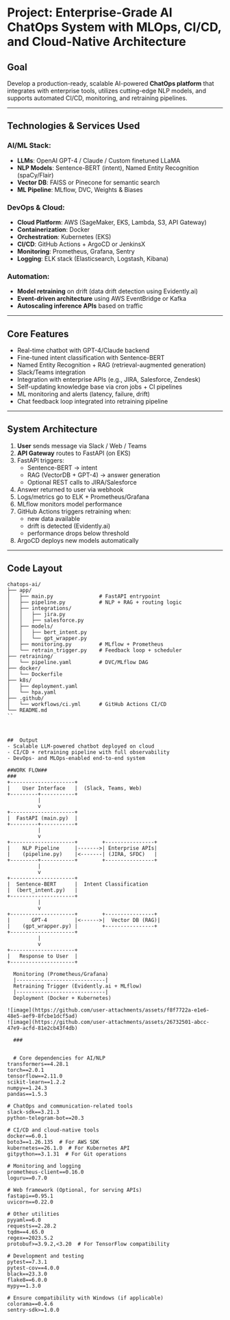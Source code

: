 # Project: Enterprise-Grade AI ChatOps System with MLOps, CI/CD, and Cloud-Native Architecture

##  Goal
Develop a production-ready, scalable AI-powered **ChatOps platform** that integrates with enterprise tools, utilizes cutting-edge NLP models, and supports automated CI/CD, monitoring, and retraining pipelines.

---

##  Technologies & Services Used

### AI/ML Stack:
- **LLMs**: OpenAI GPT-4 / Claude / Custom finetuned LLaMA
- **NLP Models**: Sentence-BERT (intent), Named Entity Recognition (spaCy/Flair)
- **Vector DB**: FAISS or Pinecone for semantic search
- **ML Pipeline**: MLflow, DVC, Weights & Biases

### DevOps & Cloud:
- **Cloud Platform**: AWS (SageMaker, EKS, Lambda, S3, API Gateway)
- **Containerization**: Docker
- **Orchestration**: Kubernetes (EKS)
- **CI/CD**: GitHub Actions + ArgoCD or JenkinsX
- **Monitoring**: Prometheus, Grafana, Sentry
- **Logging**: ELK stack (Elasticsearch, Logstash, Kibana)

### Automation:
- **Model retraining** on drift (data drift detection using Evidently.ai)
- **Event-driven architecture** using AWS EventBridge or Kafka
- **Autoscaling inference APIs** based on traffic

---

##  Core Features

- Real-time chatbot with GPT-4/Claude backend
- Fine-tuned intent classification with Sentence-BERT
- Named Entity Recognition + RAG (retrieval-augmented generation)
- Slack/Teams integration
- Integration with enterprise APIs (e.g., JIRA, Salesforce, Zendesk)
- Self-updating knowledge base via cron jobs + CI pipelines
- ML monitoring and alerts (latency, failure, drift)
- Chat feedback loop integrated into retraining pipeline

---

##  System Architecture

1. **User** sends message via Slack / Web / Teams
2. **API Gateway** routes to FastAPI (on EKS)
3. FastAPI triggers:
   - Sentence-BERT → intent
   - RAG (VectorDB + GPT-4) → answer generation
   - Optional REST calls to JIRA/Salesforce
4. Answer returned to user via webhook
5. Logs/metrics go to ELK + Prometheus/Grafana
6. MLflow monitors model performance
7. GitHub Actions triggers retraining when:
   - new data available
   - drift is detected (Evidently.ai)
   - performance drops below threshold
8. ArgoCD deploys new models automatically

---

##  Code Layout

```
chatops-ai/
├── app/
│   ├── main.py               # FastAPI entrypoint
│   ├── pipeline.py           # NLP + RAG + routing logic
│   ├── integrations/
│   │   ├── jira.py
│   │   ├── salesforce.py
│   ├── models/
│   │   ├── bert_intent.py
│   │   └── gpt_wrapper.py
│   ├── monitoring.py         # MLflow + Prometheus
│   └── retrain_trigger.py    # Feedback loop + scheduler
├── retraining/
│   └── pipeline.yaml         # DVC/MLflow DAG
├── docker/
│   └── Dockerfile
├── k8s/
│   ├── deployment.yaml
│   └── hpa.yaml
├── .github/
│   └── workflows/ci.yml      # GitHub Actions CI/CD
└── README.md
``



##  Output
- Scalable LLM-powered chatbot deployed on cloud
- CI/CD + retraining pipeline with full observability
- DevOps- and MLOps-enabled end-to-end system

##WORK FLOW##
###
+---------------------+
|    User Interface   |  (Slack, Teams, Web)
+---------+-----------+
          |
          v
+---------------------+
|  FastAPI (main.py)  |
+---------+-----------+
          |
          v
+---------------------+        +----------------+
|    NLP Pipeline     |------->| Enterprise APIs|
|    (pipeline.py)    |<-------| (JIRA, SFDC)   |
+---------+-----------+        +----------------+
          |
          v
+---------------------+
|  Sentence-BERT      |  Intent Classification
|  (bert_intent.py)   |
+---------------------+
          |
          v
+---------------------+        +----------------+
|       GPT-4         |<------>|  Vector DB (RAG)|
|    (gpt_wrapper.py) |        +----------------+
+---------------------+
          |
          v
+---------------------+
|   Response to User  |
+---------------------+

  Monitoring (Prometheus/Grafana)
  |-----------------------------|
  Retraining Trigger (Evidently.ai + MLflow)
  |-----------------------------|
  Deployment (Docker + Kubernetes)

![image](https://github.com/user-attachments/assets/f8f7722a-e1e6-48e5-aef9-8fcbe1dcf5ad)
![image](https://github.com/user-attachments/assets/26732501-abcc-47e9-acfd-81e2cb43f4db)

  ###


  # Core dependencies for AI/NLP
transformers==4.28.1
torch==2.0.1
tensorflow==2.11.0
scikit-learn==1.2.2
numpy==1.24.3
pandas==1.5.3

# ChatOps and communication-related tools
slack-sdk==3.21.3
python-telegram-bot==20.3

# CI/CD and cloud-native tools
docker==6.0.1
boto3==1.26.135  # For AWS SDK
kubernetes==26.1.0  # For Kubernetes API
gitpython==3.1.31  # For Git operations

# Monitoring and logging
prometheus-client==0.16.0
loguru==0.7.0

# Web framework (Optional, for serving APIs)
fastapi==0.95.1
uvicorn==0.22.0

# Other utilities
pyyaml==6.0
requests==2.28.2
tqdm==4.65.0
regex==2023.5.2
protobuf>=3.9.2,<3.20  # For TensorFlow compatibility

# Development and testing
pytest==7.3.1
pytest-cov==4.0.0
black==23.3.0
flake8==6.0.0
mypy==1.3.0

# Ensure compatibility with Windows (if applicable)
colorama==0.4.6
sentry-sdk>=1.0.0
